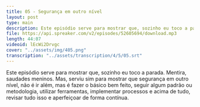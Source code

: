 ```yaml
---
title: 05 - Segurança em outro nível
layout: post
type: main
description: Este episódio serve para mostrar que, sozinho eu toco a parada. Mentira, saudades meninos. Mas, serviu sim para mostrar que segurança em outro nível, não é ir além, mas é fazer o básico bem feito, seguir algum padrão ou metodologia, utilizar ferramentas, implementar processos e acima de tudo, revisar tudo isso e aperfeiçoar de forma contínua.
file: https://api.spreaker.com/v2/episodes/52605694/download.mp3
length: 44:07
videoid: lEcWi2Drvgc
cover: "../assets/img/405.png"
transcription: "../assets/transcription/4/5/05.srt"
---
```


Este episódio serve para mostrar que, sozinho eu toco a parada. Mentira, saudades meninos. Mas, serviu sim para mostrar que segurança em outro nível, não é ir além, mas é fazer o básico bem feito, seguir algum padrão ou metodologia, utilizar ferramentas, implementar processos e acima de tudo, revisar tudo isso e aperfeiçoar de forma contínua.